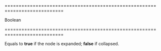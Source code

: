 ===========================================================================
<!--type-->Boolean<!--/type-->
===========================================================================

<!--shortDescription-->
Equals to **true** if the node is expanded; **false** if collapsed.
<!--/shortDescription-->

<!--fullDescription-->

<!--/fullDescription-->
